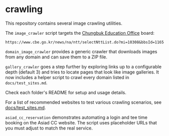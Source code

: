 # crawling

This repository contains several image crawling utilities.

The `image_crawler` script targets the [Chungbuk Education Office](https://www.cbe.go.kr) board:

```
https://www.cbe.go.kr/news/na/ntt/selectNttList.do?mi=10308&bbsId=1165
```

`domain_image_crawler` provides a generic crawler that downloads images from any domain and can save them to a ZIP file.

`gallery_crawler` goes a step further by exploring links up to a configurable depth (default 3) and tries to locate pages that look like image galleries.
It now includes a helper script to crawl every domain listed in `docs/test_sites.md`.

Check each folder's README for setup and usage details.

For a list of recommended websites to test various crawling scenarios, see [docs/test_sites.md](docs/test_sites.md).

`asiad_cc_reservation` demonstrates automating a login and tee time booking on the Asiad CC website. The script uses placeholder URLs that you must adjust to match the real service.

